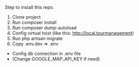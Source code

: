 Step to install this repo.
1. Clone project
2. Run composer install
3. Run composer dump-autoload
4. Config virtual host (like this: http://local.tourmanagement)
5. Run php artisan migrate
6. Copy .env.dev => .env
 - Config db connection in .env file
 - (Change GOOGLE_MAP_API_KEY if need)
